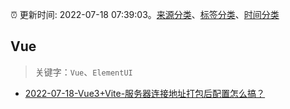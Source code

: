:alarm_clock: 更新时间: 2022-07-18 07:39:03。[来源分类](../README.md)、[标签分类](../TAGS.md)、[时间分类](../TIMELINE.md)

## Vue


> 关键字：`Vue`、`ElementUI`



- [2022-07-18-Vue3+Vite-服务器连接地址打包后配置怎么搞？](https://www.v2ex.com/t/867015) 